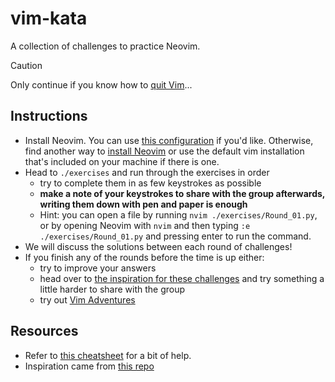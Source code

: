 # vim-kata

A collection of challenges to practice Neovim.

> [!CAUTION]
> Only continue if you know how to [quit Vim](https://vi.stackexchange.com/questions/36216/how-do-i-quit-vi-vim-neovim)...

## Instructions

- Install Neovim. You can use [this configuration](https://github.com/frdwhite24/nvim/tree/meetup) if you'd like. Otherwise, find another way to [install Neovim](https://github.com/neovim/neovim/blob/master/INSTALL.md) or use the default vim installation that's included on your machine if there is one.
- Head to `./exercises` and run through the exercises in order
  - try to complete them in as few keystrokes as possible
  - **make a note of your keystrokes to share with the group afterwards, writing them down with pen and paper is enough**
  - Hint: you can open a file by running `nvim ./exercises/Round_01.py`, or by opening Neovim with `nvim` and then typing `:e ./exercises/Round_01.py` and pressing enter to run the command.
- We will discuss the solutions between each round of challenges!
- If you finish any of the rounds before the time is up either:
  - try to improve your answers
  - head over to [the inspiration for these challenges](https://github.com/rminehan/vim-kata) and try something a little harder to share with the group
  - try out [Vim Adventures](https://vim-adventures.com/)

## Resources

- Refer to [this cheatsheet](https://vim.rtorr.com/) for a bit of help.
- Inspiration came from [this repo](https://github.com/rminehan/vim-kata)
